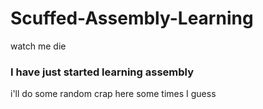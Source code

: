 # Scuffed-Assembly-Learning
watch me die


### I have just started learning assembly

i'll do some random crap here some times I guess
